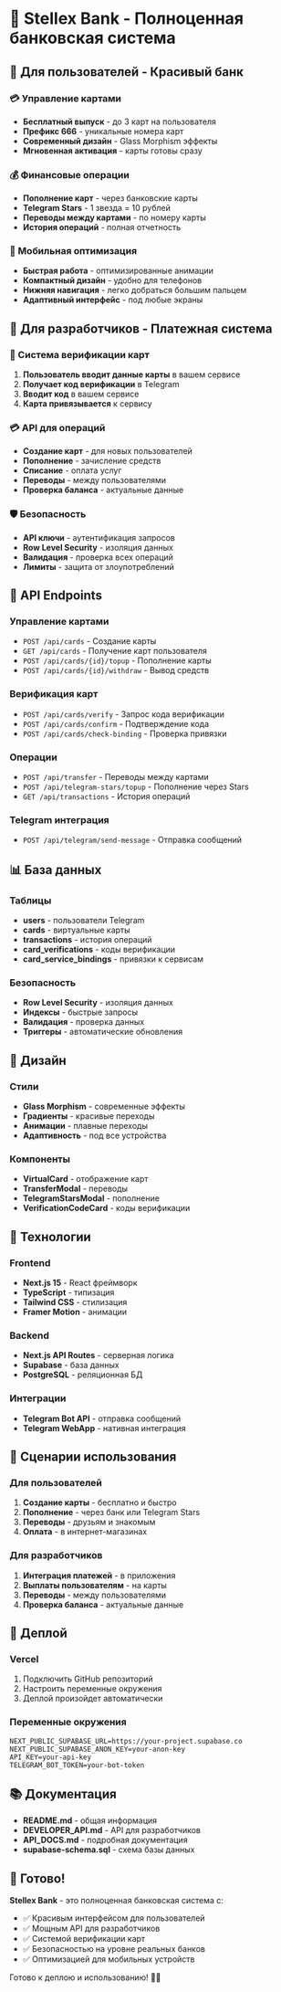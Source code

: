 # 🏦 Stellex Bank - Полноценная банковская система

## 🎯 Для пользователей - Красивый банк

### 💳 Управление картами
- **Бесплатный выпуск** - до 3 карт на пользователя
- **Префикс 666** - уникальные номера карт
- **Современный дизайн** - Glass Morphism эффекты
- **Мгновенная активация** - карты готовы сразу

### 💰 Финансовые операции
- **Пополнение карт** - через банковские карты
- **Telegram Stars** - 1 звезда = 10 рублей
- **Переводы между картами** - по номеру карты
- **История операций** - полная отчетность

### 📱 Мобильная оптимизация
- **Быстрая работа** - оптимизированные анимации
- **Компактный дизайн** - удобно для телефонов
- **Нижняя навигация** - легко добраться большим пальцем
- **Адаптивный интерфейс** - под любые экраны

## 🔧 Для разработчиков - Платежная система

### 🔐 Система верификации карт
1. **Пользователь вводит данные карты** в вашем сервисе
2. **Получает код верификации** в Telegram
3. **Вводит код** в вашем сервисе
4. **Карта привязывается** к сервису

### 💳 API для операций
- **Создание карт** - для новых пользователей
- **Пополнение** - зачисление средств
- **Списание** - оплата услуг
- **Переводы** - между пользователями
- **Проверка баланса** - актуальные данные

### 🛡️ Безопасность
- **API ключи** - аутентификация запросов
- **Row Level Security** - изоляция данных
- **Валидация** - проверка всех операций
- **Лимиты** - защита от злоупотреблений

## 🚀 API Endpoints

### Управление картами
- `POST /api/cards` - Создание карты
- `GET /api/cards` - Получение карт пользователя
- `POST /api/cards/{id}/topup` - Пополнение карты
- `POST /api/cards/{id}/withdraw` - Вывод средств

### Верификация карт
- `POST /api/cards/verify` - Запрос кода верификации
- `POST /api/cards/confirm` - Подтверждение кода
- `POST /api/cards/check-binding` - Проверка привязки

### Операции
- `POST /api/transfer` - Переводы между картами
- `POST /api/telegram-stars/topup` - Пополнение через Stars
- `GET /api/transactions` - История операций

### Telegram интеграция
- `POST /api/telegram/send-message` - Отправка сообщений

## 📊 База данных

### Таблицы
- **users** - пользователи Telegram
- **cards** - виртуальные карты
- **transactions** - история операций
- **card_verifications** - коды верификации
- **card_service_bindings** - привязки к сервисам

### Безопасность
- **Row Level Security** - изоляция данных
- **Индексы** - быстрые запросы
- **Валидация** - проверка данных
- **Триггеры** - автоматические обновления

## 🎨 Дизайн

### Стили
- **Glass Morphism** - современные эффекты
- **Градиенты** - красивые переходы
- **Анимации** - плавные переходы
- **Адаптивность** - под все устройства

### Компоненты
- **VirtualCard** - отображение карт
- **TransferModal** - переводы
- **TelegramStarsModal** - пополнение
- **VerificationCodeCard** - коды верификации

## 🔧 Технологии

### Frontend
- **Next.js 15** - React фреймворк
- **TypeScript** - типизация
- **Tailwind CSS** - стилизация
- **Framer Motion** - анимации

### Backend
- **Next.js API Routes** - серверная логика
- **Supabase** - база данных
- **PostgreSQL** - реляционная БД

### Интеграции
- **Telegram Bot API** - отправка сообщений
- **Telegram WebApp** - нативная интеграция

## 📱 Сценарии использования

### Для пользователей
1. **Создание карты** - бесплатно и быстро
2. **Пополнение** - через банк или Telegram Stars
3. **Переводы** - друзьям и знакомым
4. **Оплата** - в интернет-магазинах

### Для разработчиков
1. **Интеграция платежей** - в приложения
2. **Выплаты пользователям** - на карты
3. **Переводы** - между пользователями
4. **Проверка баланса** - актуальные данные

## 🚀 Деплой

### Vercel
1. Подключить GitHub репозиторий
2. Настроить переменные окружения
3. Деплой произойдет автоматически

### Переменные окружения
```
NEXT_PUBLIC_SUPABASE_URL=https://your-project.supabase.co
NEXT_PUBLIC_SUPABASE_ANON_KEY=your-anon-key
API_KEY=your-api-key
TELEGRAM_BOT_TOKEN=your-bot-token
```

## 📚 Документация

- **README.md** - общая информация
- **DEVELOPER_API.md** - API для разработчиков
- **API_DOCS.md** - подробная документация
- **supabase-schema.sql** - схема базы данных

## 🎉 Готово!

**Stellex Bank** - это полноценная банковская система с:
- ✅ Красивым интерфейсом для пользователей
- ✅ Мощным API для разработчиков
- ✅ Системой верификации карт
- ✅ Безопасностью на уровне реальных банков
- ✅ Оптимизацией для мобильных устройств

Готово к деплою и использованию! 🚀✨

